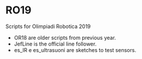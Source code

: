 <!-- Codename: Mozambique -->

# RO19
Scripts for Olimpiadi Robotica 2019

- OR18 are older scripts from previous year.
- JefLine is the official line follower.
- es_IR e es_ultrasuoni are sketches to test sensors.
